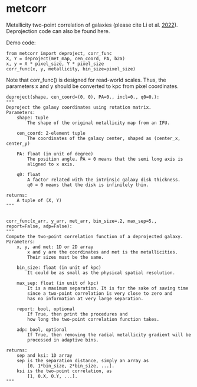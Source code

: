 # metcorr

Metallicity two-point correlation of galaxies (please cite Li et al. [2022](https://ui.adsabs.harvard.edu/abs/2022arXiv220608072L/abstract)). Deprojection code can also be found here.

Demo code:

    from metcorr import deproject, corr_func
    X, Y = deproject(met_map, cen_coord, PA, b2a)
    x, y = X * pixel_size, Y * pixel_size
    corr_func(x, y, metallicity, bin_size=pixel_size)

Note that corr_func() is designed for read-world scales. Thus, the parameters x and y should be converted to kpc from pixel coordinates.

    deproject(shape, cen_coord=(0, 0), PA=0., incl=0., q0=0.):
    """
    Deproject the galaxy coordinates using rotation matrix.
    Parameters:
        shape: tuple
            The shape of the original metallicity map from an IFU.

        cen_coord: 2-element tuple
            The coordinates of the galaxy center, shaped as (center_x, center_y)

        PA: float (in unit of degree)
            The position angle. PA = 0 means that the semi long axis is
            aligned to x axis.

        q0: float
            A factor related with the intrinsic galaxy disk thickness.
            q0 = 0 means that the disk is infinitely thin.
    
    returns:
        A tuple of (X, Y)
    """


    corr_func(x_arr, y_arr, met_arr, bin_size=.2, max_sep=5., report=False, adp=False):
    """
    Compute the two-point correlation function of a deprojected galaxy.
    Parameters:
        x, y, and met: 1D or 2D array
            x and y are the coordinates and met is the metallicities.
            Their sizes must be the same.

        bin_size: float (in unit of kpc)
            It could be as small as the physical spatial resolution.

        max_sep: float (in unit of kpc)
            It is a maximum separation. It is for the sake of saving time
            since a two-point correlation is very close to zero and
            has no information at very large separation.

        report: bool, optional
            If True, then print the procedures and
            how long the two-point correlation function takes.

        adp: bool, optional
            If True, then removing the radial metallicity gradient will be
            processed in adaptive bins.

    returns:
        sep and ksi: 1D array
        sep is the separation distance, simply an array as
            [0, 1*bin_size, 2*bin_size, ...].
        ksi is the two-point correlation, as
            [1, 0.X, 0.Y, ...].
    """

